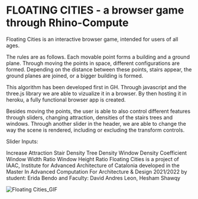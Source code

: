 # FLOATING CITIES - a browser game through Rhino-Compute

Floating Cities is an interactive browser game, intended for users of all ages.

The rules are as follows. Each movable point forms a building and a ground plane. Through moving the points in space, different configurations are formed. Depending on the distance between these points, stairs appear, the ground planes are joined, or a bigger building is formed.

This algorithm has been developed first in GH. Through javascript and the three.js library we are able to vizualize it in a browser. By then hosting it in heroku, a fully functional browser app is created.

Besides moving the points, the user is able to also control different features through sliders, changing attraction, densities of the stairs trees and windows. Through another slider in the header, we are able to change the way the scene is rendered, including or excluding the transform controls.

Slider Inputs:

Increase Attraction
Stair Density
Tree Density
Window Density Coefficient
Window Width Ratio
Window Height Ratio
Floating Cities is a project of IAAC, Institute for Advanced Architecture of Catalonia developed in the Master In Advanced Computation For Architecture & Design 2021/2022 by student: Erida Bendo and Faculty: David Andres Leon, Hesham Shawqy


![Floating Cities_GIF](https://user-images.githubusercontent.com/97359144/190473920-610cd8c0-78ae-4a37-85ff-dd344745387a.gif)
